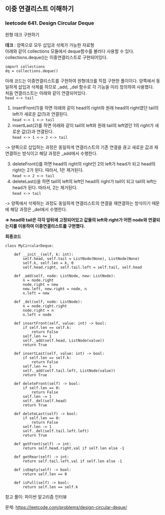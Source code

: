 ## 이중 연결리스트 이해하기

### leetcode 641. Design Circular Deque

원형 데크 구현하기

**데크** : 양쪽으로 모두 삽입과 삭제가 가능한 자료형  
아래와 같이 collections 모듈에서 deque함수를 불러다 사용할 수 있다.  collections.deque()는 이중연결리스트로 구현되어있다. 
```
import collections
dq = collections.deque()
```

아래 코드는 이중연결리스트를 구현하여 원형데크를 직접 구현한 풀이이다. 양쪽에서 동일하게 삽입과 삭제를 하므로 _add, _del 함수로 각 기능을 미리 정의하여 사용했다.  
처음 연결리스트는 아래와 같이 연결되어있다.  
```head <-> tail```  
1. insertFront(1)을 하면 아래와 같이 head의 right와 원래 head의 right였던 tail의 left가 새로운 값(1)과 연결된다.   
```head <-> 1 <-> tail```   
2. insertLast(2)를 하면 아래와 같이 tail의 left와 원래 tail의 left였던 1의 right가 새로운 값(2)과 연결된다.  
```head <-> 1 <-> 2 <-> tail```   

-> 양쪽으로 삽입하는 과정은 동일하게 연결리스트의 기존 연결을 끊고 새로운 값과 재연결하는 방식이고 해당 과정은 _add에서 수행한다.

3. deleteFront()를 하면 head의 right의 right인 2의 left가 head가 되고 head의 right는 2가 된다. 따라서, 1은 제거된다.  
```head <-> 2 <-> tail```   
4. deleteLast()을 하면 tail의 left의 left인 head의 right가 tail이 되고 tail의 left는 head가 된다. 따라서, 2는 제거된다.  
```head <-> tail```   

-> 양쪽에서 삭제하는 과정도 동일하게 연결리스트의 연결을 재연결하는 방식이기 때문에 해당 과정은 _del에서 수행한다.

**=> head와 tail은 각각 앞뒤에 고정되어있고 값들의 left와 right가 어떤 node와 연결되는지를 이용하여 이중연결리스트를 구현했다.**

**최종코드**

```
class MyCircularDeque:

    def __init__(self, k: int):
        self.head, self.tail = ListNode(None), ListNode(None)
        self.k, self.len = k, 0
        self.head.right, self.tail.left = self.tail, self.head
    
    def _add(self, node: ListNode, new: ListNode):
        n = node.right
        node.right = new
        new.left, new.right = node, n
        n.left = new
        
    def _del(self, node: ListNode):
        n = node.right.right
        node.right = n
        n.left = node

    def insertFront(self, value: int) -> bool:
        if self.len == self.k:
            return False
        self.len += 1
        self._add(self.head, ListNode(value))
        return True

    def insertLast(self, value: int) -> bool:
        if self.len == self.k:
            return False
        self.len += 1
        self._add(self.tail.left, ListNode(value))
        return True

    def deleteFront(self) -> bool:
        if self.len == 0:
            return False
        self.len -= 1
        self._del(self.head)
        return True

    def deleteLast(self) -> bool:
        if self.len == 0:
            return False
        self.len -= 1
        self._del(self.tail.left.left)
        return True

    def getFront(self) -> int:
        return self.head.right.val if self.len else -1

    def getRear(self) -> int:
        return self.tail.left.val if self.len else -1

    def isEmpty(self) -> bool:
        return self.len == 0

    def isFull(self) -> bool:
        return self.len == self.k
```

참고 풀이: 파이썬 알고리즘 인터뷰




문제: https://leetcode.com/problems/design-circular-deque/